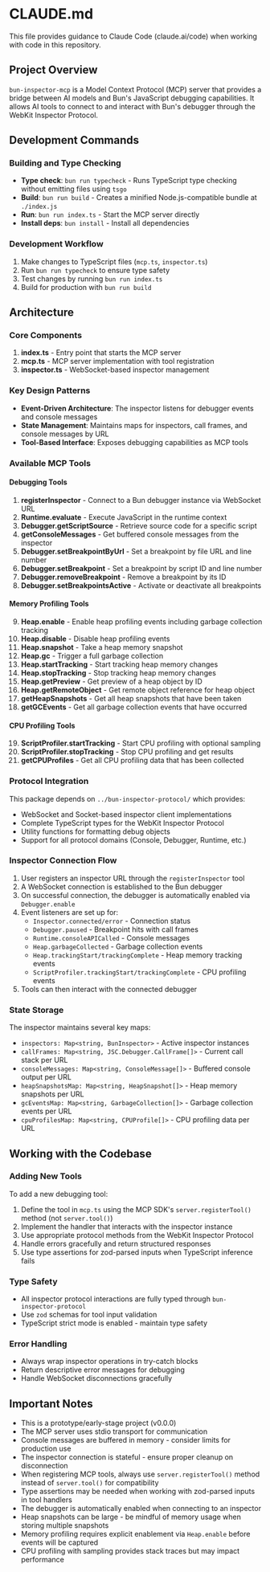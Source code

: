 # CLAUDE.md

This file provides guidance to Claude Code (claude.ai/code) when working with code in this repository.

## Project Overview

`bun-inspector-mcp` is a Model Context Protocol (MCP) server that provides a bridge between AI models and Bun's JavaScript debugging capabilities. It allows AI tools to connect to and interact with Bun's debugger through the WebKit Inspector Protocol.

## Development Commands

### Building and Type Checking

- **Type check**: `bun run typecheck` - Runs TypeScript type checking without emitting files using `tsgo`
- **Build**: `bun run build` - Creates a minified Node.js-compatible bundle at `./index.js`
- **Run**: `bun run index.ts` - Start the MCP server directly
- **Install deps**: `bun install` - Install all dependencies

### Development Workflow

1. Make changes to TypeScript files (`mcp.ts`, `inspector.ts`)
2. Run `bun run typecheck` to ensure type safety
3. Test changes by running `bun run index.ts`
4. Build for production with `bun run build`

## Architecture

### Core Components

1. **index.ts** - Entry point that starts the MCP server
2. **mcp.ts** - MCP server implementation with tool registration
3. **inspector.ts** - WebSocket-based inspector management

### Key Design Patterns

- **Event-Driven Architecture**: The inspector listens for debugger events and console messages
- **State Management**: Maintains maps for inspectors, call frames, and console messages by URL
- **Tool-Based Interface**: Exposes debugging capabilities as MCP tools

### Available MCP Tools

#### Debugging Tools
1. **registerInspector** - Connect to a Bun debugger instance via WebSocket URL
2. **Runtime.evaluate** - Execute JavaScript in the runtime context
3. **Debugger.getScriptSource** - Retrieve source code for a specific script
4. **getConsoleMessages** - Get buffered console messages from the inspector
5. **Debugger.setBreakpointByUrl** - Set a breakpoint by file URL and line number
6. **Debugger.setBreakpoint** - Set a breakpoint by script ID and line number
7. **Debugger.removeBreakpoint** - Remove a breakpoint by its ID
8. **Debugger.setBreakpointsActive** - Activate or deactivate all breakpoints

#### Memory Profiling Tools
9. **Heap.enable** - Enable heap profiling events including garbage collection tracking
10. **Heap.disable** - Disable heap profiling events
11. **Heap.snapshot** - Take a heap memory snapshot
12. **Heap.gc** - Trigger a full garbage collection
13. **Heap.startTracking** - Start tracking heap memory changes
14. **Heap.stopTracking** - Stop tracking heap memory changes
15. **Heap.getPreview** - Get preview of a heap object by ID
16. **Heap.getRemoteObject** - Get remote object reference for heap object
17. **getHeapSnapshots** - Get all heap snapshots that have been taken
18. **getGCEvents** - Get all garbage collection events that have occurred

#### CPU Profiling Tools
19. **ScriptProfiler.startTracking** - Start CPU profiling with optional sampling
20. **ScriptProfiler.stopTracking** - Stop CPU profiling and get results
21. **getCPUProfiles** - Get all CPU profiling data that has been collected

### Protocol Integration

This package depends on `../bun-inspector-protocol/` which provides:
- WebSocket and Socket-based inspector client implementations
- Complete TypeScript types for the WebKit Inspector Protocol
- Utility functions for formatting debug objects
- Support for all protocol domains (Console, Debugger, Runtime, etc.)

### Inspector Connection Flow

1. User registers an inspector URL through the `registerInspector` tool
2. A WebSocket connection is established to the Bun debugger
3. On successful connection, the debugger is automatically enabled via `Debugger.enable`
4. Event listeners are set up for:
   - `Inspector.connected/error` - Connection status
   - `Debugger.paused` - Breakpoint hits with call frames
   - `Runtime.consoleAPICalled` - Console messages
   - `Heap.garbageCollected` - Garbage collection events
   - `Heap.trackingStart/trackingComplete` - Heap memory tracking events
   - `ScriptProfiler.trackingStart/trackingComplete` - CPU profiling events
5. Tools can then interact with the connected debugger

### State Storage

The inspector maintains several key maps:
- `inspectors: Map<string, BunInspector>` - Active inspector instances
- `callFrames: Map<string, JSC.Debugger.CallFrame[]>` - Current call stack per URL
- `consoleMessages: Map<string, ConsoleMessage[]>` - Buffered console output per URL
- `heapSnapshotsMap: Map<string, HeapSnapshot[]>` - Heap memory snapshots per URL
- `gcEventsMap: Map<string, GarbageCollection[]>` - Garbage collection events per URL
- `cpuProfilesMap: Map<string, CPUProfile[]>` - CPU profiling data per URL

## Working with the Codebase

### Adding New Tools

To add a new debugging tool:
1. Define the tool in `mcp.ts` using the MCP SDK's `server.registerTool()` method (not `server.tool()`)
2. Implement the handler that interacts with the inspector instance
3. Use appropriate protocol methods from the WebKit Inspector Protocol
4. Handle errors gracefully and return structured responses
5. Use type assertions for zod-parsed inputs when TypeScript inference fails

### Type Safety

- All inspector protocol interactions are fully typed through `bun-inspector-protocol`
- Use `zod` schemas for tool input validation
- TypeScript strict mode is enabled - maintain type safety

### Error Handling

- Always wrap inspector operations in try-catch blocks
- Return descriptive error messages for debugging
- Handle WebSocket disconnections gracefully

## Important Notes

- This is a prototype/early-stage project (v0.0.0)
- The MCP server uses stdio transport for communication
- Console messages are buffered in memory - consider limits for production use
- The inspector connection is stateful - ensure proper cleanup on disconnection
- When registering MCP tools, always use `server.registerTool()` method instead of `server.tool()` for compatibility
- Type assertions may be needed when working with zod-parsed inputs in tool handlers
- The debugger is automatically enabled when connecting to an inspector
- Heap snapshots can be large - be mindful of memory usage when storing multiple snapshots
- Memory profiling requires explicit enablement via `Heap.enable` before events will be captured
- CPU profiling with sampling provides stack traces but may impact performance